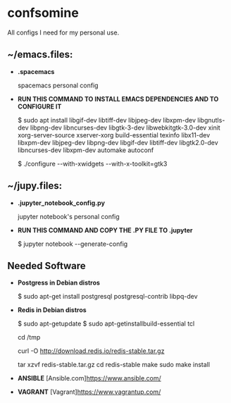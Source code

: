 # confsomine
All configs I need for my personal use.

## ~/emacs.files:

* **.spacemacs** 
	  
  spacemacs personal config

* **RUN THIS COMMAND TO INSTALL EMACS DEPENDENCIES AND TO CONFIGURE IT**
	
  $ sudo apt install libgif-dev libtiff-dev libjpeg-dev libxpm-dev libgnutls-dev libpng-dev libncurses-dev libgtk-3-dev libwebkitgtk-3.0-dev xinit xorg-server-source xserver-xorg build-essential texinfo libx11-dev libxpm-dev libjpeg-dev libpng-dev libgif-dev libtiff-dev libgtk2.0-dev libncurses-dev libxpm-dev automake autoconf
	
  $ ./configure --with-xwidgets --with-x-toolkit=gtk3

## ~/jupy.files:

* **.jupyter_notebook_config.py**

  jupyter notebook's personal config

* **RUN THIS COMMAND AND COPY THE .PY FILE TO .jupyter**
	
  $ jupyter notebook --generate-config

## Needed Software

* **Postgress in Debian distros**

  $ sudo apt-get install postgresql postgresql-contrib libpq-dev

* **Redis in Debian distros**

  $ sudo apt-getupdate
  $ sudo apt-getinstallbuild-essential tcl

  cd /tmp

  curl -O http://download.redis.io/redis-stable.tar.gz

  tar xzvf redis-stable.tar.gz
  cd redis-stable
  make
  sudo make install

* **ANSIBLE**
  [Ansible.com]https://www.ansible.com/
* **VAGRANT**
  [Vagrant]https://www.vagrantup.com/
